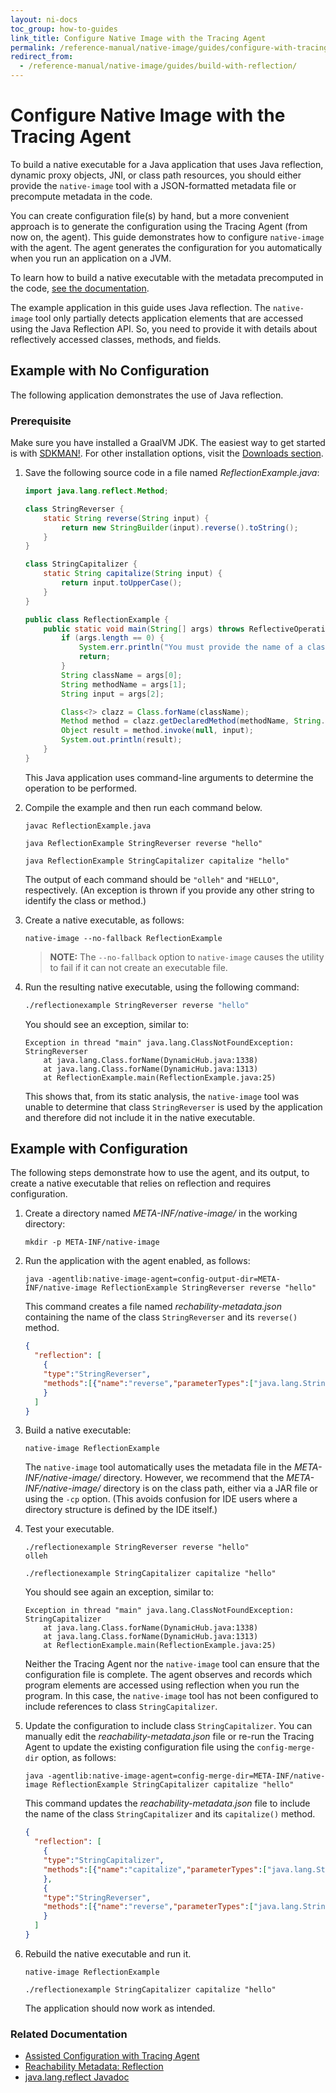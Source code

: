 ```yaml
---
layout: ni-docs
toc_group: how-to-guides
link_title: Configure Native Image with the Tracing Agent
permalink: /reference-manual/native-image/guides/configure-with-tracing-agent/
redirect_from:
  - /reference-manual/native-image/guides/build-with-reflection/
---
```


# Configure Native Image with the Tracing Agent

To build a native executable for a Java application that uses Java reflection, dynamic proxy objects, JNI, or class path resources, you should either provide the `native-image` tool with a JSON-formatted metadata file or precompute metadata in the code.

You can create configuration file(s) by hand, but a more convenient approach is to generate the configuration using the Tracing Agent (from now on, the agent). 
This guide demonstrates how to configure `native-image` with the agent. 
The agent generates the configuration for you automatically when you run an application on a JVM.

To learn how to build a native executable with the metadata precomputed in the code, [see the documentation](../ReachabilityMetadata.md).

The example application in this guide uses Java reflection. 
The `native-image` tool only partially detects application elements that are accessed using the Java Reflection API. 
So, you need to provide it with details about reflectively accessed classes, methods, and fields.

## Example with No Configuration

The following application demonstrates the use of Java reflection.

### Prerequisite 
Make sure you have installed a GraalVM JDK.
The easiest way to get started is with [SDKMAN!](https://sdkman.io/jdks#graal).
For other installation options, visit the [Downloads section](https://www.graalvm.org/downloads/).

1. Save the following source code in a file named _ReflectionExample.java_:
    ```java
    import java.lang.reflect.Method;
    
    class StringReverser {
        static String reverse(String input) {
            return new StringBuilder(input).reverse().toString();
        }
    }
    
    class StringCapitalizer {
        static String capitalize(String input) {
            return input.toUpperCase();
        }
    }
    
    public class ReflectionExample {
        public static void main(String[] args) throws ReflectiveOperationException {
            if (args.length == 0) {
                System.err.println("You must provide the name of a class, the name of its method and input for the method");
                return;
            }
            String className = args[0];
            String methodName = args[1];
            String input = args[2];
    
            Class<?> clazz = Class.forName(className);
            Method method = clazz.getDeclaredMethod(methodName, String.class);
            Object result = method.invoke(null, input);
            System.out.println(result);
        }
    }
    ```
    This Java application uses command-line arguments to determine the operation to be performed.

2. Compile the example and then run each command below.
    ```shell
    javac ReflectionExample.java
    ```
    ```shell
    java ReflectionExample StringReverser reverse "hello"
    ```
    ```shell
    java ReflectionExample StringCapitalizer capitalize "hello"
    ```
    The output of each command should be `"olleh"` and `"HELLO"`, respectively. (An exception is thrown if you provide any other string to identify the class or method.)

3. Create a native executable, as follows:
    ```shell
    native-image --no-fallback ReflectionExample
    ```
    > **NOTE:** The `--no-fallback` option to `native-image` causes the utility to fail if it can not create an executable file.

4. Run the resulting native executable, using the following command:
    ```bash
    ./reflectionexample StringReverser reverse "hello"
    ```
    You should see an exception, similar to:
    ```
    Exception in thread "main" java.lang.ClassNotFoundException: StringReverser
        at java.lang.Class.forName(DynamicHub.java:1338)
        at java.lang.Class.forName(DynamicHub.java:1313)
        at ReflectionExample.main(ReflectionExample.java:25)
    ```
    This shows that, from its static analysis, the `native-image` tool was unable to determine that class `StringReverser` is used by the application and therefore did not include it in the native executable. 

## Example with Configuration

The following steps demonstrate how to use the agent, and its output, to create a native executable that relies on reflection and requires configuration.

1. Create a directory named _META-INF/native-image/_ in the working directory:
    ```shell
    mkdir -p META-INF/native-image
    ```

2. Run the application with the agent enabled, as follows:
    ```shell
    java -agentlib:native-image-agent=config-output-dir=META-INF/native-image ReflectionExample StringReverser reverse "hello"
    ```
    This command creates a file named _rechability-metadata.json_ containing the name of the class `StringReverser` and its `reverse()` method.
    ```json
    {
      "reflection": [
        {
        "type":"StringReverser",
        "methods":[{"name":"reverse","parameterTypes":["java.lang.String"] }]
        }
      ]
    }
    ```

3. Build a native executable:
    ```shell
    native-image ReflectionExample
    ```
    The `native-image` tool automatically uses the metadata file in the _META-INF/native-image/_ directory.
    However, we recommend that the _META-INF/native-image/_ directory is on the class path, either via a JAR file or using the `-cp` option. (This avoids confusion for IDE users where a directory structure is defined by the IDE itself.)

4. Test your executable.
    ```shell
    ./reflectionexample StringReverser reverse "hello"
    olleh
    ```
    ```shell
    ./reflectionexample StringCapitalizer capitalize "hello"
    ```

    You should see again an exception, similar to:
    ```
    Exception in thread "main" java.lang.ClassNotFoundException: StringCapitalizer
        at java.lang.Class.forName(DynamicHub.java:1338)
	    at java.lang.Class.forName(DynamicHub.java:1313)
	    at ReflectionExample.main(ReflectionExample.java:25)
    ```
    Neither the Tracing Agent nor the `native-image` tool can ensure that the configuration file is complete.
    The agent observes and records which program elements are accessed using reflection when you run the program. 
    In this case, the `native-image` tool has not been configured to include references to class `StringCapitalizer`.

5. Update the configuration to include class `StringCapitalizer`.
    You can manually edit the _reachability-metadata.json_ file or re-run the Tracing Agent to update the existing configuration file using the `config-merge-dir` option, as follows:
    ```shell
    java -agentlib:native-image-agent=config-merge-dir=META-INF/native-image ReflectionExample StringCapitalizer capitalize "hello"
    ```

    This command updates the _reachability-metadata.json_ file to include the name of the class `StringCapitalizer` and its `capitalize()` method.
    ```json
    {
      "reflection": [
        {
        "type":"StringCapitalizer",
        "methods":[{"name":"capitalize","parameterTypes":["java.lang.String"] }]
        },
        {
        "type":"StringReverser",
        "methods":[{"name":"reverse","parameterTypes":["java.lang.String"] }]
        }
      ]
   }
    ```

6. Rebuild the native executable and run it.
    ```shell
    native-image ReflectionExample
    ```
    ```shell
    ./reflectionexample StringCapitalizer capitalize "hello"
    ```
   
   The application should now work as intended.

### Related Documentation

* [Assisted Configuration with Tracing Agent](../AutomaticMetadataCollection.md#tracing-agent)
* [Reachability Metadata: Reflection](../ReachabilityMetadata.md#reflection)
* [java.lang.reflect Javadoc](https://docs.oracle.com/en/java/javase/22/docs/api/java.base/java/lang/reflect/package-summary.html)